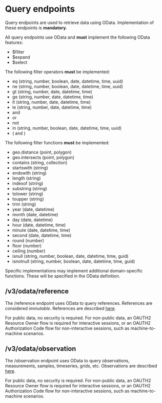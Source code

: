 # Query endpoints

Query endpoints are used to retrieve data using OData. Implementation of these endpoints is **mandatory**.

All query endpoints use OData and **must** implement the following OData features:

- $filter
- $expand
- $select

The following filter operators **must** be implemented:
- eq (string, number, boolean, date, datetime, time, uuid)
- ne (string, number, boolean, date, datetime, time, uuid)
- gt (string, number, date, datetime, time)
- ge (string, number, date, datetime, time)
- lt (string, number, date, datetime, time)
- le (string, number, date, datetime, time)
- and
- or
- not
- in (string, number, boolean, date, datetime, time, uuid)
- ( and )

The following filter functions **must** be implemented:

- geo.distance (point, polygon)
- geo.intersects (point, polygon)
- contains (string, collection)
- startswith (string)
- endswith (string)
- length (string)
- indexof (string)
- substring (string)
- tolower (string)
- toupper (string)
- trim (string)
- year (date, datetime)
- month (date, datetime)
- day (date, datetime)
- hour (date, datetime, time)
- minute (date, datetime, time)
- second (date, datetime, time)
- round (number)
- floor (number)
- ceiling (number)
- isnull (string, number, boolean, date, datetime, time, guid)
- isnotnull (string, number, boolean, date, datetime, time, guid)

Specific implementations may implement additional domain-specific functions.
These will be specified in the OData definition.

## /v3/odata/reference

The /reference endpoint uses OData to query references. References are considered *immutable*.
References are described [here](reference.md).

For public data, no security is required.
For non-public data, an OAUTH2 Resource Owner flow is required for interactive sessions, or an OAUTH2 Authorization Code flow for non-interactive sessions, such as machine-to-machine scenarios.

## /v3/odata/observation

The /observation endpoint uses OData to query observations, measurements, samples, timeseries, grids, etc.
Observations are described [here](observation.md).

For public data, no security is required.
For non-public data, an OAUTH2 Resource Owner flow is required for interactive sessions, or an OAUTH2 Authorization Code flow for non-interactive sessions, such as machine-to-machine scenarios.

